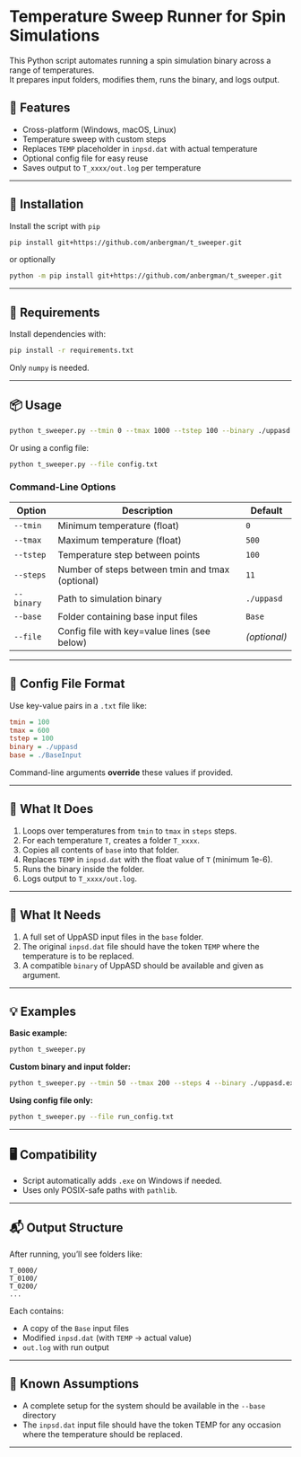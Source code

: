 # Temperature Sweep Runner for Spin Simulations

This Python script automates running a spin simulation binary across a range of temperatures.  
It prepares input folders, modifies them, runs the binary, and logs output.

## 🚀 Features

- Cross-platform (Windows, macOS, Linux)
- Temperature sweep with custom steps
- Replaces `TEMP` placeholder in `inpsd.dat` with actual temperature
- Optional config file for easy reuse
- Saves output to `T_xxxx/out.log` per temperature

---

## 🧱 Installation

Install the script with `pip`

```bash
pip install git+https://github.com/anbergman/t_sweeper.git
```

or optionally

```bash
python -m pip install git+https://github.com/anbergman/t_sweeper.git
```

---

## 🧱 Requirements

Install dependencies with:

```bash
pip install -r requirements.txt
```

Only `numpy` is needed.

---

## 📦 Usage

```bash
python t_sweeper.py --tmin 0 --tmax 1000 --tstep 100 --binary ./uppasd --base Base
```

Or using a config file:

```bash
python t_sweeper.py --file config.txt
```

### Command-Line Options

| Option        | Description                                      | Default     |
|---------------|--------------------------------------------------|-------------|
| `--tmin`      | Minimum temperature (float)                      | `0`         |
| `--tmax`      | Maximum temperature (float)                      | `500`       |
| `--tstep`     | Temperature step between points                  | `100`       |
| `--steps`     | Number of steps between tmin and tmax (optional) | `11`        |
| `--binary`    | Path to simulation binary                        | `./uppasd`  |
| `--base`      | Folder containing base input files               | `Base`      |
| `--file`      | Config file with key=value lines (see below)     | *(optional)*|

---

## 📝 Config File Format

Use key-value pairs in a `.txt` file like:

```ini
tmin = 100
tmax = 600
tstep = 100
binary = ./uppasd
base = ./BaseInput
```

Command-line arguments **override** these values if provided.

---

## 📁 What It Does

1. Loops over temperatures from `tmin` to `tmax` in `steps` steps.
2. For each temperature `T`, creates a folder `T_xxxx`.
3. Copies all contents of `base` into that folder.
4. Replaces `TEMP` in `inpsd.dat` with the float value of `T` (minimum 1e-6).
5. Runs the binary inside the folder.
6. Logs output to `T_xxxx/out.log`.

---
## 📁 What It Needs

1. A full set of UppASD input files in the `base` folder.
2. The original `inpsd.dat` file should have the token `TEMP` where the temperature is to be replaced.
3. A compatible `binary` of UppASD should be available and given as argument.

---

## 💡 Examples

**Basic example:**
```bash
python t_sweeper.py
```

**Custom binary and input folder:**
```bash
python t_sweeper.py --tmin 50 --tmax 200 --steps 4 --binary ./uppasd.exe --base Base
```

**Using config file only:**
```bash
python t_sweeper.py --file run_config.txt
```

---

## 🖥 Compatibility

- Script automatically adds `.exe` on Windows if needed.
- Uses only POSIX-safe paths with `pathlib`.

---

## 📬 Output Structure

After running, you’ll see folders like:

```
T_0000/
T_0100/
T_0200/
...
```

Each contains:
- A copy of the `Base` input files
- Modified `inpsd.dat` (with `TEMP` → actual value)
- `out.log` with run output

---

## 🧩 Known Assumptions

- A complete setup for the system should be available in the `--base` directory
- The `inpsd.dat` input file should have the token TEMP for any occasion where the temperature should be replaced.

---

